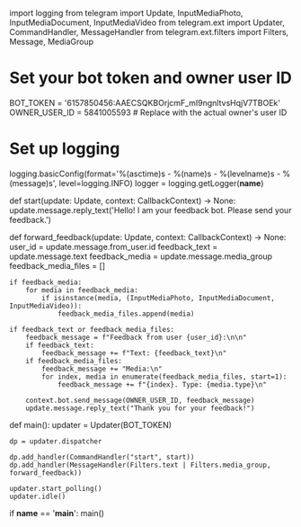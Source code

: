 import logging
from telegram import Update, InputMediaPhoto, InputMediaDocument, InputMediaVideo
from telegram.ext import Updater, CommandHandler, MessageHandler
from telegram.ext.filters import Filters, Message, MediaGroup

# Set your bot token and owner user ID
BOT_TOKEN = '6157850456:AAECSQKBOrjcmF_mI9ngnltvsHqjV7TBOEk'
OWNER_USER_ID = 5841005593  # Replace with the actual owner's user ID

# Set up logging
logging.basicConfig(format='%(asctime)s - %(name)s - %(levelname)s - %(message)s',
                    level=logging.INFO)
logger = logging.getLogger(__name__)

def start(update: Update, context: CallbackContext) -> None:
    update.message.reply_text('Hello! I am your feedback bot. Please send your feedback.')

def forward_feedback(update: Update, context: CallbackContext) -> None:
    user_id = update.message.from_user.id
    feedback_text = update.message.text
    feedback_media = update.message.media_group
    feedback_media_files = []

    if feedback_media:
        for media in feedback_media:
            if isinstance(media, (InputMediaPhoto, InputMediaDocument, InputMediaVideo)):
                feedback_media_files.append(media)

    if feedback_text or feedback_media_files:
        feedback_message = f"Feedback from user {user_id}:\n\n"
        if feedback_text:
            feedback_message += f"Text: {feedback_text}\n"
        if feedback_media_files:
            feedback_message += "Media:\n"
            for index, media in enumerate(feedback_media_files, start=1):
                feedback_message += f"{index}. Type: {media.type}\n"

        context.bot.send_message(OWNER_USER_ID, feedback_message)
        update.message.reply_text("Thank you for your feedback!")

def main():
    updater = Updater(BOT_TOKEN)

    dp = updater.dispatcher

    dp.add_handler(CommandHandler("start", start))
    dp.add_handler(MessageHandler(Filters.text | Filters.media_group, forward_feedback))

    updater.start_polling()
    updater.idle()

if __name__ == '__main__':
    main()

